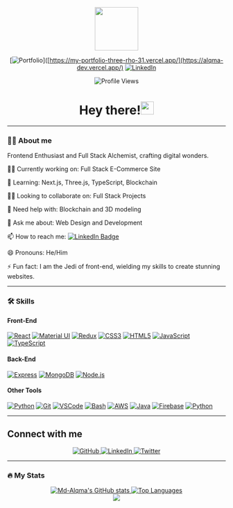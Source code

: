 <div align="center">
  <img src="https://media.giphy.com/media/M9gbBd9nbDrOTu1Mqx/giphy.gif" width="100"/>
</div>

<div align="center">
  
  [![Portfolio](https://img.shields.io/badge/Portfolio-000?style=for-the-badge&logo=ko-fi&logoColor=white)]([https://my-portfolio-three-rho-31.vercel.app/](https://alqma-dev.vercel.app/)
  [![LinkedIn](https://img.shields.io/badge/LinkedIn-0A66C2?style=for-the-badge&logo=linkedin&logoColor=white)](https://www.linkedin.com/in/mdalqma)
</div>

<div align="center">
  <img src="https://komarev.com/ghpvc/?username=Md-Alqma&style=flat-square&color=blue" alt="Profile Views"/>
</div>

<h1 align="center">
  Hey there!<img src="https://media.giphy.com/media/hvRJCLFzcasrR4ia7z/giphy.gif" width="30"/>
</h1>

---

### :man_technologist: About me

Frontend Enthusiast and Full Stack Alchemist, crafting digital wonders.

👩‍💻 Currently working on: Full Stack E-Commerce Site

🧠 Learning: Next.js, Three.js, TypeScript, Blockchain

👯‍♀️ Looking to collaborate on: Full Stack Projects

🤔 Need help with: Blockchain and 3D modeling

💬 Ask me about: Web Design and Development

📫 How to reach me: [![LinkedIn Badge](https://img.shields.io/badge/-MdAlqma-blue?style=flat&logo=Linkedin&logoColor=white)](https://linkedin.com/in/mdalqma)

😄 Pronouns: He/Him

⚡️ Fun fact: I am the Jedi of front-end, wielding my skills to create stunning websites.

---

### :hammer_and_wrench: Skills

#### Front-End

[![React](https://img.shields.io/badge/React-61DAFB?style=for-the-badge&logo=react&logoColor=white)](https://reactjs.org/)
[![Material UI](https://img.shields.io/badge/Material%20UI-0081CB?style=for-the-badge&logo=material-ui&logoColor=white)](https://mui.com/)
[![Redux](https://img.shields.io/badge/Redux-764ABC?style=for-the-badge&logo=redux&logoColor=white)](https://redux.js.org/)
[![CSS3](https://img.shields.io/badge/CSS3-1572B6?style=for-the-badge&logo=css3&logoColor=white)](https://www.w3schools.com/css/)
[![HTML5](https://img.shields.io/badge/HTML5-E34F26?style=for-the-badge&logo=html5&logoColor=white)](https://en.wikipedia.org/wiki/HTML5)
[![JavaScript](https://img.shields.io/badge/JavaScript-F7DF1E?style=for-the-badge&logo=javascript&logoColor=black)](https://www.javascript.com/)
[![TypeScript](https://img.shields.io/badge/TypeScript-3178C6?style=for-the-badge&logo=typescript&logoColor=white)](https://www.typescriptlang.org/)

#### Back-End

[![Express](https://img.shields.io/badge/Express-000000?style=for-the-badge&logo=express&logoColor=white)](https://expressjs.com/)
[![MongoDB](https://img.shields.io/badge/MongoDB-47A248?style=for-the-badge&logo=mongodb&logoColor=white)](https://www.mongodb.com/)
[![Node.js](https://img.shields.io/badge/Node.js-339933?style=for-the-badge&logo=node.js&logoColor=white)](https://nodejs.org/)

#### Other Tools

[![Python](https://img.shields.io/badge/Python-3776AB?style=for-the-badge&logo=python&logoColor=white)](https://www.python.org/)
[![Git](https://img.shields.io/badge/Git-F05032?style=for-the-badge&logo=git&logoColor=white)](https://github.com/)
[![VSCode](https://img.shields.io/badge/VSCode-007ACC?style=for-the-badge&logo=visual-studio-code&logoColor=white)](https://code.visualstudio.com/)
[![Bash](https://img.shields.io/badge/Bash-4CC61E?style=for-the-badge&logo=gnu-bash&logoColor=white)](https://www.gnu.org/software/bash/)
[![AWS](https://img.shields.io/badge/AWS-232F3E?style=for-the-badge&logo=amazon-aws&logoColor=white)](https://aws.amazon.com/)
[![Java](https://img.shields.io/badge/Java-FF5733?style=for-the-badge&logo=java&logoColor=white)](https://www.java.com/)
[![Firebase](https://img.shields.io/badge/Firebase-FFCA28?style=for-the-badge&logo=firebase&logoColor=white)](https://firebase.google.com/)
[![Python](https://img.shields.io/badge/Python-FFD43B?style=for-the-badge&logo=python&logoColor=white)](https://www.python.org/)



---

## Connect with me

<div align="center">
  <a href="https://github.com/Md-Alqma" target="_blank">
    <img src="https://img.shields.io/badge/GitHub-23292e?style=for-the-badge&logo=github&logoColor=white" alt="GitHub" />
  </a>
  <a href="https://linkedin.com/in/mdalqma" target="_blank">
    <img src="https://img.shields.io/badge/LinkedIn-1E77B5?style=for-the-badge&logo=linkedin&logoColor=white" alt="LinkedIn" />
  </a>
  <a href="https://twitter.com/alqma_md" target="_blank">
    <img src="https://img.shields.io/badge/Twitter-00acee?style=for-the-badge&logo=twitter&logoColor=white" alt="Twitter" />
  </a>
</div>

---

### :fire: My Stats

<div align="center">
  <a href="http://www.github.com/Md-Alqma">
    <img src="https://github-readme-stats.vercel.app/api?username=Md-Alqma&show_icons=true&title_color=0891b2&text_color=ffffff&icon_color=0891b2&bg_color=1c1917&hide_border=true&show_icons=true" alt="Md-Alqma's GitHub stats" />
  </a>
  <a href="https://github.com/Md-Alqma" align="center">
    <img src="https://github-readme-stats.vercel.app/api/top-langs/?username=Md-Alqma&langs_count=10&title_color=0891b2&text_color=ffffff&icon_color=0891b2&bg_color=1c1917&hide_border=true&locale=en&custom_title=Top%20Languages" alt="Top Languages" />
  </div>
  <div align="center">
    <a href="http://www.github.com/Md-Alqma">
      <img src="https://github-readme-streak-stats.herokuapp.com/?user=Md-Alqma&stroke=ffffff&background=1c1917&ring=0891b2&fire=0891b2&currStreakNum=ffffff&currStreakLabel=0891b2&sideNums=ffffff&sideLabels=ffffff&dates=ffffff&hide_border=true" />
    </a>
  </div>
</div>
